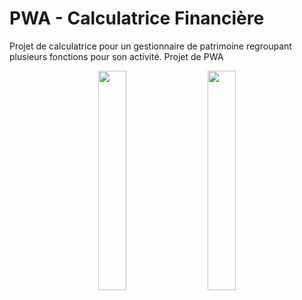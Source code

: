 # PWA - Calculatrice Financière

Projet de calculatrice pour un gestionnaire de patrimoine regroupant plusieurs fonctions pour son activité.
Projet de PWA

<p align="center">
    <img style="margin-right: 20px" width="30%" src="https://shuros.subswapr.fr/presentation1.jpg">
    <img width="30%" src="https://shuros.subswapr.fr/presentation2.jpg">
</p>